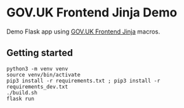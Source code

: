 # GOV.UK Frontend Jinja Demo

Demo Flask app using [GOV.UK Frontend Jinja](https://github.com/LandRegistry/govuk-frontend-jinja) macros.

## Getting started

```shell
python3 -m venv venv
source venv/bin/activate
pip3 install -r requirements.txt ; pip3 install -r requirements_dev.txt
./build.sh
flask run
```
